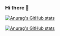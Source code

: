 ### Hi there 👋

[![Anurag's GitHub stats](https://github-readme-stats.vercel.app/api?username=jgigliotti38&theme=gruvbox_light)](https://github.com/anuraghazra/github-readme-stats)
<br><br>
[![Anurag's GitHub stats](https://github-readme-stats.vercel.app/api/top-langs?username=jgigliotti38&theme=onedark&layout=compact)](https://github.com/anuraghazra/github-readme-stats)


<!--
**jgigliotti38/jgigliotti38** is a ✨ _special_ ✨ repository because its `README.md` (this file) appears on your GitHub profile.

Here are some ideas to get you started:

- 🔭 I’m currently working on ...
- 🌱 I’m currently learning ...
- 👯 I’m looking to collaborate on ...
- 🤔 I’m looking for help with ...
- 💬 Ask me about ...
- 📫 How to reach me: ...
- 😄 Pronouns: ...
- ⚡ Fun fact: ...
-->
